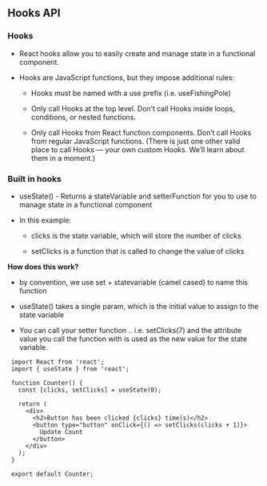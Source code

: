 ## Hooks API

### Hooks

- React hooks allow you to easily create and manage state in a functional component.

- Hooks are JavaScript functions, but they impose additional rules:

  - Hooks must be named with a use prefix (i.e. useFishingPole)

  - Only call Hooks at the top level. Don’t call Hooks inside loops, conditions, or nested functions.

  - Only call Hooks from React function components. Don’t call Hooks from regular JavaScript functions. (There is just one other valid place to call Hooks — your own custom Hooks. We’ll learn about them in a moment.)

### Built in hooks

- useState() - Returns a stateVariable and setterFunction for you to use to manage state in a functional component

- In this example:

  - clicks is the state variable, which will store the number of clicks

  - setClicks is a function that is called to change the value of clicks

**How does this work?**

- by convention, we use set + statevariable (camel cased) to name this function

- useState() takes a single param, which is the initial value to assign to the state variable

- You can call your setter function .. i.e. setClicks(7) and the attribute value you call the function with is used as the new value for the state variable.

```
 import React from 'react';
 import { useState } from 'react';

 function Counter() {
   const [clicks, setClicks] = useState(0);

   return (
     <div>
       <h2>Button has been clicked {clicks} time(s)</h2>
       <button type="button" onClick={() => setClicks(clicks + 1)}>
         Update Count
       </button>
     </div>
   );
 }

 export default Counter;
```

